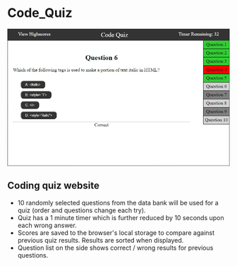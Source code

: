 # Code_Quiz

![website snapshot](./Assets/example.jpg)

## Coding quiz website
* 10 randomly selected questions from the data bank will be used for a quiz (order and questions change each try).
* Quiz has a 1 minute timer which is further reduced by 10 seconds upon each wrong answer.
* Scores are saved to the browser's local storage to compare against previous quiz results. Results are sorted when displayed.
* Question list on the side shows correct / wrong results for previous questions.